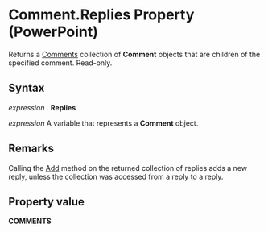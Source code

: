 
# Comment.Replies Property (PowerPoint)

Returns a [Comments](1f29db7c-90fa-db9f-5229-136534ce803d.md) collection of **Comment** objects that are children of the specified comment. Read-only.


## Syntax

 _expression_ . **Replies**

 _expression_ A variable that represents a **Comment** object.


## Remarks

Calling the [Add](ab520c51-2a8b-2e37-2e4c-8fce7a70a5ab.md) method on the returned collection of replies adds a new reply, unless the collection was accessed from a reply to a reply.


## Property value

 **COMMENTS**

